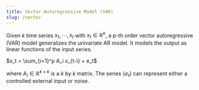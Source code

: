 ```yaml
---
title: Vector Autoregressive Model (VAR)
slug: /vector
---
```

Given $k$ time series $x_1,\cdots, x_t$ with  $x_t \in \mathbb{R}^k$, a p-th order vector autoregressive (VAR) model generalizes the univariate AR model. It models the output as linear functions of the input series.

$x_t = \sum_{i=1}^p A_i x_{t-i} + e_t$

where $A_i \in \mathbb{R}^{k \times k}$ is a $k$ by $k$ matrix. The series $\{e_t\}$ can represent either a controlled external input or noise.

